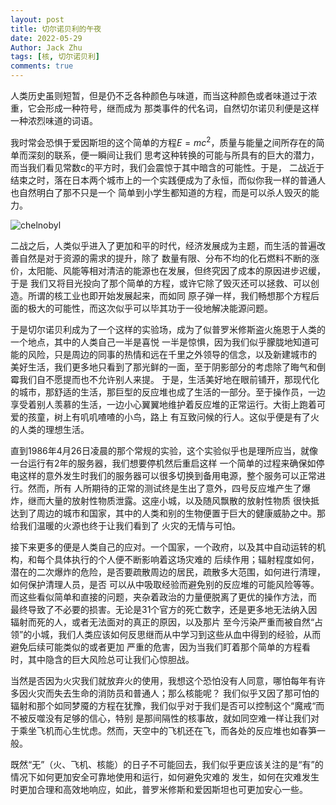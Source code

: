 ```yaml
---
layout: post
title: 切尔诺贝利的午夜
date: 2022-05-29
Author: Jack Zhu
tags: [核, 切尔诺贝利]
comments: true
---
```


人类历史虽则短暂，但是仍不乏各种颜色与味道，而当这种颜色或者味道过于浓重，它会形成一种符号，继而成为
那类事件的代名词，自然切尔诺贝利便是这样一种浓烈味道的词语。

我时常会恐惧于爱因斯坦的这个简单的方程$E=mc^2$，质量与能量之间所存在的简单而深刻的联系，便一瞬间让我们
思考这种转换的可能与所具有的巨大的潜力，而当我们看见常数c的平方时，我们会震惊于其中暗含的可能性。于是，
二战近于结束之时，落在日本两个城市上的一个实践便成为了永恒，而似你我一样的普通人也自然明白了那不只是一个
简单到小学生都知道的方程，而是可以杀人毁灭的能力。

![chelnobyl](../assets/images/chernobyl.avif)

二战之后，人类似乎进入了更加和平的时代，经济发展成为主题，而生活的普遍改善自然是对于资源的需求的提升，除了
数量有限、分布不均的化石燃料不断的涨价，太阳能、风能等相对清洁的能源也在发展，但终究因了成本的原因进步迟缓，于是
我们又将目光投向了那个简单的方程，或许它除了毁灭还可以拯救、可以创造。所谓的核工业也即开始发展起来，而如同
原子弹一样，我们畅想那个方程后面的极大的可能性，而这次似乎可以毕其功于一役地解决能源问题。

于是切尔诺贝利成为了一个这样的实验场，成为了似普罗米修斯盗火施恩于人类的一个地点，其中的人类自己一半是喜悦
一半是惊惧，因为我们似乎朦胧地知道可能的风险，只是周边的同事的热情和远在千里之外领导的信念，以及新建城市的
美好生活，我们更多地只看到了那光鲜的一面，至于阴影部分的考虑除了晦气和倒霉我们自不愿提而也不允许别人来提。
于是，生活美好地在眼前铺开，那现代化的城市，那舒适的生活，那巨型的反应堆也成了生活的一部分。至于操作员，一边
享受着别人羡慕的生活，一边小心翼翼地维护着反应堆的正常运行。大街上跑着可爱的孩童，树上有叽叽喳喳的小鸟，路上
有互致问候的行人。这似乎便是有了火的人类的理想生活。

直到1986年4月26日凌晨的那个常规的实验，这个实验似乎也是理所应当，就像一台运行有2年的服务器，我们想要停机然后重启这样
一个简单的过程来确保如停电这样的意外发生时我们的服务器可以很多切换到备用电源，整个服务可以正常进行。然而，所有
人所期待的正常的测试终是生出了意外，四号反应堆产生了爆炸，继而大量的放射性物质泄露。这座小城，以及随风飘散的放射性物质
很快抵达到了周边的城市和国家，其中的人类和别的生物便置于巨大的健康威胁之中。那给我们温暖的火源也终于让我们看到了
火灾的无情与可怕。

接下来更多的便是人类自己的应对。一个国家，一个政府，以及其中自动运转的机构，和每个具体执行的个人便不断影响着这场灾难的
后续作用；辐射程度如何，潜在的二次爆炸的危险，是否要疏散周边的居民，疏散多大范围，如何进行清理，如何保护清理人员，是否
可以从中吸取经验而避免别的反应堆的可能风险等等。而这些看似简单和直接的问题，夹杂着政治的力量便脱离了更优的操作方法，而
最终导致了不必要的损害。无论是31个官方的死亡数字，还是更多地无法纳入因辐射而死的人，或者无法面对的真正的原因，以及那片
至今污染严重而被自然“占领”的小城，我们人类应该如何反思继而从中学习到这些从血中得到的经验，从而避免后续可能类似的或者更加
严重的危害，因为当我们盯着那个简单的方程看时，其中隐含的巨大风险总可让我们心惊胆战。

当然是否因为火灾我们就放弃火的使用，我想这个恐怕没有人同意，哪怕每年有许多因火灾而失去生命的消防员和普通人；那么核能呢？
我们似乎又因了那可怕的辐射和那个如同梦魇的方程在犹豫，我们似乎对于我们是否可以控制这个“魔戒“而不被反噬没有足够的信心，特别
是那间隔性的核事故，就如同空难一样让我们对于乘坐飞机而心生忧虑。然而，天空中的飞机还在飞，而各处的反应堆也如春笋一般。

既然“无”（火、飞机、核能）的日子不可能回去，我们似乎更应该关注的是“有”的情况下如何更加安全可靠地使用和运行，如何避免灾难的
发生，如何在灾难发生时更加合理和高效地响应，如此，普罗米修斯和爱因斯坦也可更加安心一些。
